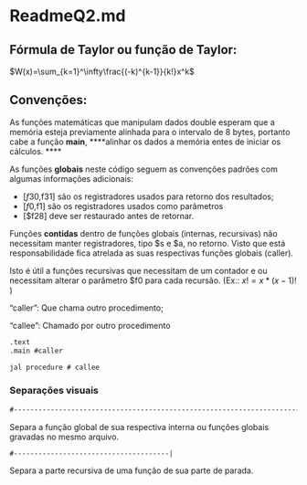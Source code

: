 # ReadmeQ2.md

## Fórmula de Taylor ou função de Taylor:

$W(x)=\sum_{k=1}^\infty\frac{(-k)^{k-1}}{k!}x^k$

## Convenções:

As funções matemáticas que manipulam dados double esperam que a memória esteja previamente alinhada para o intervalo de 8 bytes, portanto cabe a função **main**, ****alinhar os dados a memória entes de iniciar os cálculos. ****

As funções **globais** neste código seguem as convenções padrões com algumas informações adicionais:

- [$f30,$f31] são os registradores usados para retorno dos resultados;
- [$f0,$f1] são os registradores usados como parâmetros
- [$f28] deve ser restaurado antes de retornar.

Funções **contidas** dentro de funções globais (internas, recursivas) não necessitam manter registradores, tipo $s e $a, no retorno. Visto que está responsabilidade fica atrelada as suas respectivas funções globais (caller).

Isto é útil a funções recursivas que necessitam de um contador e ou necessitam alterar o parâmetro $f0 para cada recursão. (Ex.: $x! = x*(x-1)!$ )

“caller”:  Que chama outro procedimento;

“callee”: Chamado por outro procedimento

```nasm
.text
.main #caller

jal procedure # callee
```

### Separações visuais

```nasm
#-----------------------------------------------------------------------------|
```

Separa a função global de sua respectiva interna ou funções globais gravadas no mesmo arquivo.

```nasm
#--------------------------------------|
```

Separa a parte recursiva de uma função de sua parte de parada.

